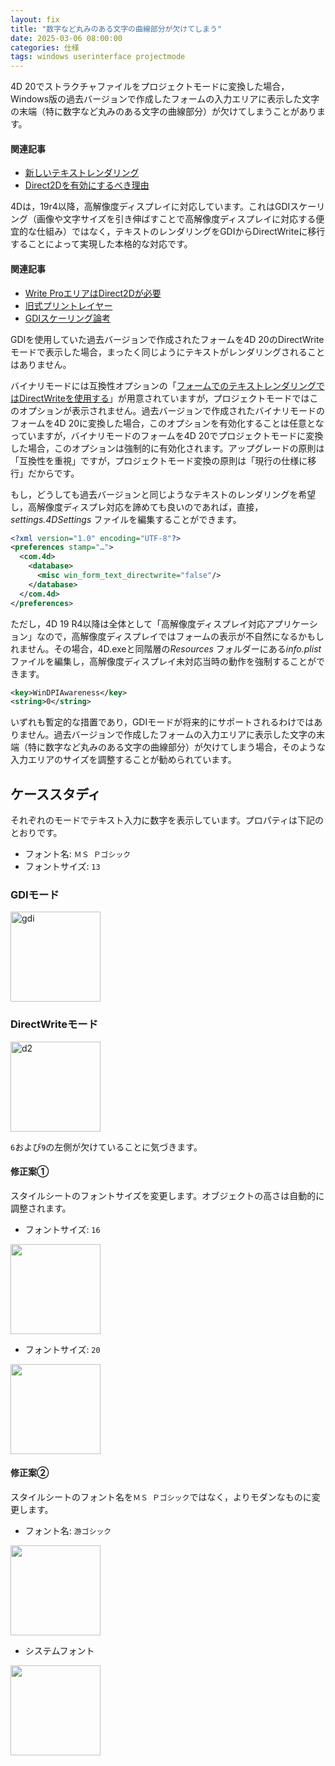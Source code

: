 ```yaml
---
layout: fix
title: "数字など丸みのある文字の曲線部分が欠けてしまう"
date: 2025-03-06 08:00:00
categories: 仕様
tags: windows userinterface projectmode
---
```


4D 20でストラクチャファイルをプロジェクトモードに変換した場合，Windows版の過去バージョンで作成したフォームの入力エリアに表示した文字の末端（特に数字など丸みのある文字の曲線部分）が欠けてしまうことがあります。

#### 関連記事

* [新しいテキストレンダリング](https://4d-jp.github.io/2022/02/28/text-api/)
* [Direct2Dを有効にするべき理由](https://4d-jp.github.io/2024/05/30/direct2d/)

4Dは，19r4以降，高解像度ディスプレイに対応しています。これはGDIスケーリング（画像や文字サイズを引き伸ばすことで高解像度ディスプレイに対応する便宜的な仕組み）ではなく，テキストのレンダリングをGDIからDirectWriteに移行することによって実現した本格的な対応です。

#### 関連記事

* [Write ProエリアはDirect2Dが必要](https://4d-jp.github.io/2022/06/28/write-pro-needs-d2d/)
* [旧式プリントレイヤー](https://4d-jp.github.io/2022/02/28/old-print-layer/)
* [GDIスケーリング論考](https://4d-jp.github.io/2020/08/03/gdi-scaling/)

GDIを使用していた過去バージョンで作成されたフォームを4D 20のDirectWriteモードで表示した場合，まったく同じようにテキストがレンダリングされることはありません。

バイナリモードには互換性オプションの「[フォームでのテキストレンダリングではDirectWriteを使用する](https://doc.4d.com/4Dv20/4D/20.2/Compatibility-page.300-6750362.ja.html)」が用意されていますが，プロジェクトモードではこのオプションが表示されません。過去バージョンで作成されたバイナリモードのフォームを4D 20に変換した場合，このオプションを有効化することは任意となっていますが，バイナリモードのフォームを4D 20でプロジェクトモードに変換した場合，このオプションは強制的に有効化されます。アップグレードの原則は「互換性を重視」ですが，プロジェクトモード変換の原則は「現行の仕様に移行」だからです。

もし，どうしても過去バージョンと同じようなテキストのレンダリングを希望し，高解像度ディスプレ対応を諦めても良いのであれば，直接，*settings.4DSettings* ファイルを編集することができます。

```xml
<?xml version="1.0" encoding="UTF-8"?>
<preferences stamp="…">
  <com.4d>
	<database>
	  <misc win_form_text_directwrite="false"/>
	</database>
  </com.4d>
</preferences>
```

ただし，4D 19 R4以降は全体として「高解像度ディスプレイ対応アプリケーション」なので，高解像度ディスプレイではフォームの表示が不自然になるかもしれません。その場合，4D.exeと同階層の*Resources* フォルダーにある*info.plist* ファイルを編集し，高解像度ディスプレイ未対応当時の動作を強制することができます。

```xml
<key>WinDPIAwareness</key>
<string>0</string>
```

いずれも暫定的な措置であり，GDIモードが将来的にサポートされるわけではありません。過去バージョンで作成したフォームの入力エリアに表示した文字の末端（特に数字など丸みのある文字の曲線部分）が欠けてしまう場合，そのような入力エリアのサイズを調整することが勧められています。

## ケーススタディ

それぞれのモードでテキスト入力に数字を表示しています。プロパティは下記のとおりです。

* フォント名: `ＭＳ Ｐゴシック`
* フォントサイズ: `13`
  
### GDIモード

<img width="144" alt="gdi" src="https://github.com/user-attachments/assets/3a1299b9-b19a-4c70-aa36-85b0733299e9" />

### DirectWriteモード

<img width="144" alt="d2" src="https://github.com/user-attachments/assets/b00e4fc5-263d-471a-aecb-a30e21d8c449" />

`6`および`9`の左側が欠けていることに気づきます。

#### 修正案①

スタイルシートのフォントサイズを変更します。オブジェクトの高さは自動的に調整されます。

* フォントサイズ: `16`

<img width="144" alt="" src="https://github.com/user-attachments/assets/933aa1f9-171b-46c8-b0f5-b01881c18625" />

* フォントサイズ: `20`

<img width="144" alt="" src="https://github.com/user-attachments/assets/3a249f9a-d8cb-404c-af96-c35ee98aff0b" />

#### 修正案②

スタイルシートのフォント名を`ＭＳ Ｐゴシック`ではなく，よりモダンなものに変更します。

* フォント名: `游ゴシック`

<img width="144" alt="" src="https://github.com/user-attachments/assets/664079f8-3a6a-43b5-92ac-dfe2e517f290" />

* システムフォント

<img width="144" alt="" src="https://github.com/user-attachments/assets/8d5282a9-ea24-4123-a304-480b3b5fa434" />